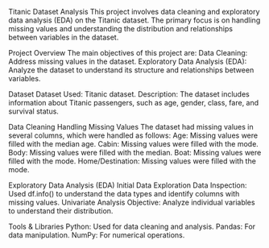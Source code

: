 Titanic Dataset Analysis This project involves data cleaning and exploratory data analysis (EDA) on the Titanic dataset. The primary focus is on handling missing values and understanding the distribution and relationships between variables in the dataset.

Project Overview
The main objectives of this project are: 
Data Cleaning: Address missing values in the dataset. Exploratory Data Analysis (EDA): Analyze the dataset to understand its structure and relationships between variables.

Dataset Dataset Used: Titanic dataset. Description: The dataset includes information about Titanic passengers, such as age, gender, class, fare, and survival status.

Data Cleaning Handling Missing Values The dataset had missing values in several columns, which were handled as follows: Age: Missing values were filled with the median age. Cabin: Missing values were filled with the mode. Body: Missing values were filled with the median. Boat: Missing values were filled with the mode. Home/Destination: Missing values were filled with the mode.

Exploratory Data Analysis (EDA) Initial Data Exploration Data Inspection: Used df.info() to understand the data types and identify columns with missing values. Univariate Analysis Objective: Analyze individual variables to understand their distribution.

Tools & Libraries Python: Used for data cleaning and analysis. Pandas: For data manipulation. NumPy: For numerical operations.
